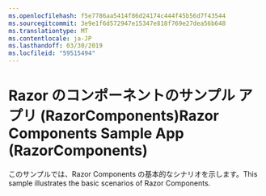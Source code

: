 ```yaml
---
ms.openlocfilehash: f5e7786aa5414f86d24174c444f45b56d7f43544
ms.sourcegitcommit: 3e9e1f6d572947e15347e818f769e27dea56b648
ms.translationtype: MT
ms.contentlocale: ja-JP
ms.lasthandoff: 03/30/2019
ms.locfileid: "59515494"
---
```

# <a name="razor-components-sample-app-razorcomponents"></a><span data-ttu-id="df12b-101">Razor のコンポーネントのサンプル アプリ (RazorComponents)</span><span class="sxs-lookup"><span data-stu-id="df12b-101">Razor Components Sample App (RazorComponents)</span></span>

<span data-ttu-id="df12b-102">このサンプルでは、Razor Components の基本的なシナリオを示します。</span><span class="sxs-lookup"><span data-stu-id="df12b-102">This sample illustrates the basic scenarios of Razor Components.</span></span>

